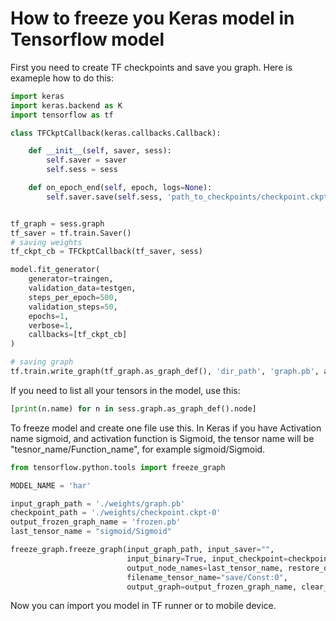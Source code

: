 # How to freeze you Keras model in Tensorflow model

First you need to create TF checkpoints and save you graph. Here is exameple how to do this:

```python
import keras
import keras.backend as K
import tensorflow as tf

class TFCkptCallback(keras.callbacks.Callback):

    def __init__(self, saver, sess):
        self.saver = saver
        self.sess = sess

    def on_epoch_end(self, epoch, logs=None):
        self.saver.save(self.sess, 'path_to_checkpoints/checkpoint.ckpt', global_step=epoch)


tf_graph = sess.graph
tf_saver = tf.train.Saver()
# saving weights
tf_ckpt_cb = TFCkptCallback(tf_saver, sess)

model.fit_generator(
    generator=traingen, 
    validation_data=testgen,
    steps_per_epoch=500,
    validation_steps=50,
    epochs=1,
    verbose=1,
    callbacks=[tf_ckpt_cb]
)

# saving graph
tf.train.write_graph(tf_graph.as_graph_def(), 'dir_path', 'graph.pb', as_text=False)

```


If you need to list all your tensors in the model, use this:
```python
[print(n.name) for n in sess.graph.as_graph_def().node]
```


To freeze model and create one file use this.
In Keras if you have Activation name sigmoid, and activation function is Sigmoid, the tensor name will be "tesnor_name/Function_name", for example sigmoid/Sigmoid.
```python
from tensorflow.python.tools import freeze_graph

MODEL_NAME = 'har'

input_graph_path = './weights/graph.pb'
checkpoint_path = './weights/checkpoint.ckpt-0'
output_frozen_graph_name = 'frozen.pb'
last_tensor_name = "sigmoid/Sigmoid"

freeze_graph.freeze_graph(input_graph_path, input_saver="",
                          input_binary=True, input_checkpoint=checkpoint_path, 
                          output_node_names=last_tensor_name, restore_op_name="save/restore_all",
                          filename_tensor_name="save/Const:0", 
                          output_graph=output_frozen_graph_name, clear_devices=True, initializer_nodes="")
```

Now you can import you model in TF runner or to mobile device.
